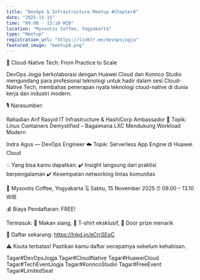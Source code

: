 ```yaml
---
title: "DevOps & Infrastructure Meetup #Chapter8"
date: "2025-11-15"
time: "09:00 - 13:10 WIB"
location: "Mysootis Coffee, Yogyakarta"
type: "Meetup"
registration_url: "https://linktr.ee/devopsjogja"
featured_image: "meetup8.png"
---
```


🚀 Cloud-Native Tech: From Practice to Scale

DevOps Jogja berkolaborasi dengan Huawei Cloud dan Konnco Studio mengundang para profesional teknologi untuk hadir dalam sesi Cloud-Native Tech, membahas penerapan nyata teknologi cloud-native di dunia kerja dan industri modern.

🎙 Narasumber:

Rahadian Arif Rasyid IT Infrastructure & HashiCorp Ambassador
🧩 Topik: Linux Containers Demystified – Bagaimana LXC Mendukung Workload Modern

Indra Agus — DevOps Engineer
☁️ Topik: Serverless App Engine di Huawei Cloud

💡 Yang bisa kamu dapatkan:
✔️ Insight langsung dari praktisi berpengalaman
✔️ Kesempatan networking lintas komunitas


📍 Mysootis Coffee, Yogyakarta
🗓 Sabtu, 15 November 2025
⏰ 09.00 – 13.10 WIB

💰 Biaya Pendaftaran: FREE!

Termasuk: 🍱 Makan siang, 👕 T-shirt eksklusif, 🎁 Door prize menarik

🔗 Daftar sekarang: https://lnkd.in/eCrrSEpC

⚠️ Kouta terbatas! Pastikan kamu daftar secepatnya sebelum kehabisan.

Tagar#DevOpsJogja Tagar#CloudNative Tagar#HuaweiCloud Tagar#TechEventJogja Tagar#KonncoStudio Tagar#FreeEvent Tagar#LimitedSeat
